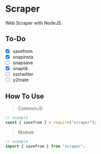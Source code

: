# Scraper

Web Scraper with NodeJS.

## To-Do

- [x] savefrom
- [x] snapinsta
- [ ] snapsave
- [x] snaptik
- [ ] ssstwitter
- [ ] y2mate

## How To Use

> CommonJS

```javascript
// example
const { savefrom } = require("scraper");
```

> Module

```javascript
// example
import { savefrom } from "scraper";
```
